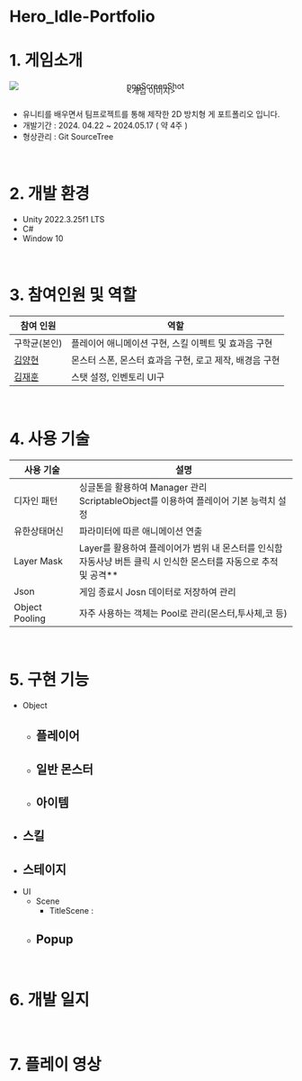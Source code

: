 # Hero_Idle-Portfolio
# 1. 게임소개
<div align="center">
    <img src="https://github.com/user-attachments/assets/8f1f233b-a746-44b0-b84c-eaac6eaeff3d" alt="pngScreenShot" style="display: block;">
    <span style="display: block; margin: 0; padding: 0; line-height: 0;"><게임 이미지></span>
    </div><br/>

* 유니티를 배우면서 팀프로젝트를 통해 제작한 2D 방치형 게 포트폴리오 입니다.
* 개발기간 : 2024. 04.22 ~ 2024.05.17 ( 약 4주 )
* 형상관리 : Git SourceTree
<br/>

# 2. 개발 환경
* Unity 2022.3.25f1 LTS
* C#
* Window 10
<br/>

# 3. 참여인원 및 역할

| 참여 인원 | 역할 |
| ------------ | -------------------------------- |
| 구학균(본인) | 플레이어 애니메이션 구현, 스킬 이펙트 및 효과음 구현 |
| [김양현](https://github.com/yangstar98) | 몬스터 스폰, 몬스터 효과음 구현, 로고 제작, 배경음 구현|
| [김재훈](https://github.com/JaerHoon) | 스탯 설정, 인벤토리 UI구|
<br/>

# 4. 사용 기술 
| 사용 기술 | 설명 |
| ------------ | -------------------------------- |
| 디자인 패턴| 싱글톤을 활용하여 Manager 관리 <br> ScriptableObject를 이용하여 플레이어 기본 능력치 설정 |
| 유한상태머신| 파라미터에 따른 애니메이션 연출 |
| Layer Mask| Layer를 활용하여 플레이어가 범위 내 몬스터를 인식함 <br> 자동사냥 버튼 클릭 시 인식한 몬스터를 자동으로 추적 및 공격**|
| Json| 게임 종료시 Josn 데이터로 저장하여 관리 |
| Object Pooling| 자주 사용하는 객체는 Pool로 관리(몬스터,투사체,코 등) |
<br/>

# 5. 구현 기능
- Object
    - 플레이어
        - 
    - 일반 몬스터
        -  
    - 아이템
        - 
- 스킬
    - 
- 스테이지
    - 
- UI
    - Scene
      - TitleScene : 
    - Popup
        - 
<br/>

# 6. 개발 일지
<br/>

# 7. 플레이 영상

